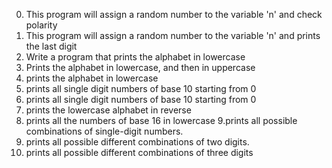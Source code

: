 0. This program will assign a random number to the variable 'n' and check polarity
1. This program will assign a random number to the variable 'n' and prints the last digit
2. Write a program that prints the alphabet in lowercase
3. Prints the alphabet in lowercase, and then in uppercase
4. prints the alphabet in lowercase
5. prints all single digit numbers of base 10 starting from 0
6.  prints all single digit numbers of base 10 starting from 0
7. prints the lowercase alphabet in reverse
8. prints all the numbers of base 16 in lowercase
9.prints all possible combinations of single-digit numbers.
10. prints all possible different combinations of two digits.
11. prints all possible different combinations of three digits
